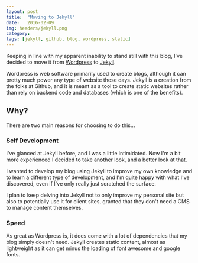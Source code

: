 ```yaml
---
layout: post
title:  "Moving to Jekyll"
date:   2016-02-09
img: headers/jekyll.png
category:
tags: [jekyll, github, blog, wordpress, static]
---
```


Keeping in line with my apparent inability to stand still with this blog, I've decided to move it from [Wordpress](https://wordpress.org/) to [Jekyll](https://jekyllrb.com/).

Wordpress is web software primarily used to create blogs, although it can pretty much power any type of website these days. Jekyll is a creation from the folks at Github, and it is meant as a tool to create static websites rather than rely on backend code and databases (which is one of the benefits).

## Why?
There are two main reasons for choosing to do this...

### Self Development
I've glanced at Jekyll before, and I was a little intimidated. Now I'm a bit more experienced I decided to take another look, and a better look at that. 

I wanted to develop my blog using Jekyll to improve my own knowledge and to learn a different type of development, and I'm quite happy with what I've discovered, even if I've only really just scratched the surface.

I plan to keep delving into Jekyll not to only improve my personal site but also to potentially use it for client sites, granted that they don't need a CMS to manage content themselves.

### Speed
As great as Wordpress is, it does come with a lot of dependencies that my blog simply doesn't need. Jekyll creates static content, almost as lightweight as it can get minus the loading of font awesome and google fonts.